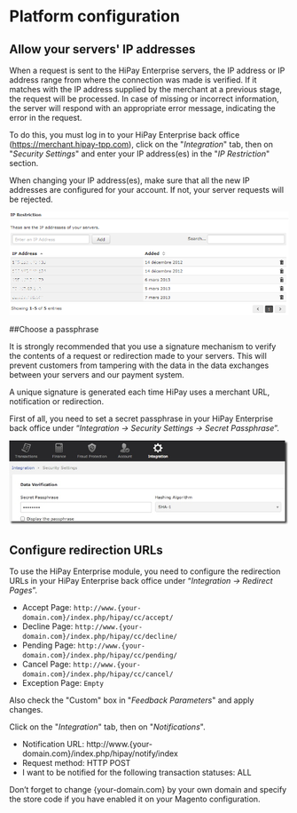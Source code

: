 # Platform configuration

## Allow your servers' IP addresses

When a request is sent to the HiPay Enterprise servers, the IP address or IP address range from where the connection was made is
verified. If it matches with the IP address supplied by the merchant at a previous stage, the request will be processed. In case of missing or incorrect information, the server will respond with an appropriate error message, indicating the error in the request.

To do this, you must log in to your HiPay Enterprise back office (https://merchant.hipay-tpp.com), click on the "*Integration*" tab,
then on "*Security Settings*" and enter your IP address(es) in the "*IP Restriction*" section.


<div class="alert alert-warning">
	<i class="fa fa-warning"></i>
	When changing your IP address(es), make sure that all the new IP addresses are configured for your account. If not, your server requests will be rejected.
</div>


![ip](images/image6.png)

##Choose a passphrase

It is strongly recommended that you use a signature mechanism to verify the contents of a request or redirection made to your servers. This will prevent customers from tampering with the data in the data exchanges between your servers and our payment system.

A unique signature is generated each time HiPay uses a merchant URL, notification or redirection.

First of all, you need to set a secret passphrase in your HiPay Enterprise back office under “*Integration -&gt; Security Settings -&gt; Secret Passphrase*”.

![passphrase](images/image7.jpg)

## Configure redirection URLs

To use the HiPay Enterprise module, you need to configure the redirection URLs in your HiPay Enterprise back office under
“*Integration -&gt; Redirect Pages*”.

-   Accept Page: `http://www.{your-domain.com}/index.php/hipay/cc/accept/`
-   Decline Page: `http://www.{your-domain.com}/index.php/hipay/cc/decline/`
-   Pending Page: `http://www.{your-domain.com}/index.php/hipay/cc/pending/`
-   Cancel Page: `http://www.{your-domain.com}/index.php/hipay/cc/cancel/`
-   Exception Page: `Empty`

Also check the "Custom" box in "*Feedback Parameters*" and apply changes.

Click on the "*Integration*" tab, then on "*Notifications*".

-   Notification URL: http://www.{your-domain.com}/index.php/hipay/notify/index
-   Request method: HTTP POST
-   I want to be notified for the following transaction statuses: ALL

Don’t forget to change {your-domain.com} by your own domain and specify the store code if you have enabled it on your Magento configuration.
